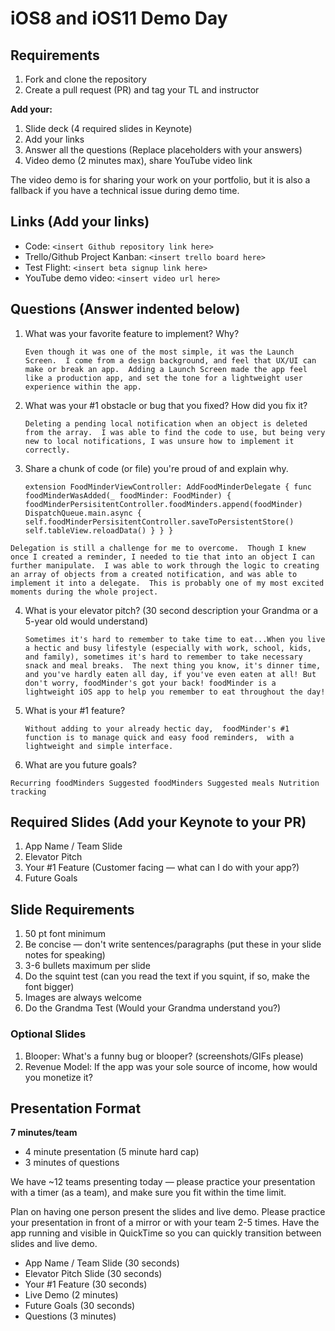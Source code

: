 # iOS8 and iOS11 Demo Day

## Requirements

1. Fork and clone the repository
2. Create a pull request (PR) and tag your TL and instructor

**Add your:**

1. Slide deck (4 required slides in Keynote)
2. Add your links
3. Answer all the questions (Replace placeholders with your answers)
4. Video demo (2 minutes max), share YouTube video link

The video demo is for sharing your work on your portfolio, but it is also a fallback if you have a technical issue during demo time.

## Links (Add your links)

* Code: `<insert Github repository link here>`
* Trello/Github Project Kanban: `<insert trello board here>`
* Test Flight: `<insert beta signup link here>`
* YouTube demo video: `<insert video url here>`

## Questions (Answer indented below)

1. What was your favorite feature to implement? Why?

    `Even though it was one of the most simple, it was the Launch Screen.  I come from a design background, and feel that UX/UI can make or break an app.  Adding a Launch Screen made the app feel like a production app, and set the tone for a lightweight user experience within the app.`

2. What was your #1 obstacle or bug that you fixed? How did you fix it?

    `Deleting a pending local notification when an object is deleted from the array.  I was able to find the code to use, but being very new to local notifications, I was unsure how to implement it correctly.`
  
3. Share a chunk of code (or file) you're proud of and explain why.

    `extension FoodMinderViewController: AddFoodMinderDelegate {
    func foodMinderWasAdded(_ foodMinder: FoodMinder) {
        foodMinderPersisitentController.foodMinders.append(foodMinder)
        DispatchQueue.main.async {
            self.foodMinderPersisitentController.saveToPersistentStore()
            self.tableView.reloadData()
        }
    }
}`

`Delegation is still a challenge for me to overcome.  Though I knew once I created a reminder, I needed to tie that into an object I can further manipulate.  I was able to work through the logic to creating an array of objects from a created notification, and was able to implement it into a delegate.  This is probably one of my most excited moments during the whole project.`
  
4. What is your elevator pitch? (30 second description your Grandma or a 5-year old would understand)

    `Sometimes it's hard to remember to take time to eat...When you live a hectic and busy lifestyle (especially with work, school, kids, and family), sometimes it's hard to remember to take necessary snack and meal breaks.  The next thing you know, it's dinner time, and you've hardly eaten all day, if you've even eaten at all!
But don't worry, foodMinder's got your back!
foodMinder is a lightweight iOS app to help you remember to eat throughout the day!`
  
5. What is your #1 feature?

    `Without adding to your already hectic day, 
foodMinder's #1 function is to manage quick and easy food reminders, 
with a lightweight and simple interface.`
  
6. What are you future goals?

 `Recurring foodMinders
 Suggested foodMinders
 Suggested meals
 Nutrition tracking`

## Required Slides (Add your Keynote to your PR)

1. App Name / Team Slide
2. Elevator Pitch
3. Your #1 Feature (Customer facing — what can I do with your app?)
4. Future Goals

## Slide Requirements

1. 50 pt font minimum
2. Be concise — don't write sentences/paragraphs (put these in your slide notes for speaking)
3. 3-6 bullets maximum per slide
4. Do the squint test (can you read the text if you squint, if so, make the font bigger)
6. Images are always welcome
7. Do the Grandma Test (Would your Grandma understand you?)

### Optional Slides

1. Blooper: What's a funny bug or blooper? (screenshots/GIFs please)
2. Revenue Model: If the app was your sole source of income, how would you monetize it?

## Presentation Format

**7 minutes/team**

* 4 minute presentation (5 minute hard cap)
* 3 minutes of questions

We have ~12 teams presenting today — please practice your presentation with a timer (as a team), and make sure you fit within the time limit.

Plan on having one person present the slides and live demo. Please practice your presentation in front of a mirror or with your team 2-5 times. Have the app running and visible in QuickTime so you can quickly transition between slides and live demo.

* App Name / Team Slide (30 seconds)
* Elevator Pitch Slide (30 seconds)
* Your #1 Feature (30 seconds)
* Live Demo (2 minutes)
* Future Goals (30 seconds)
* Questions (3 minutes)

